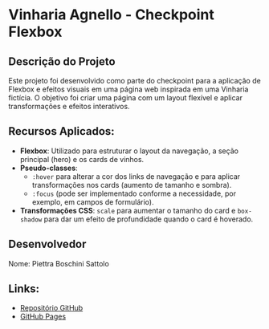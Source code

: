 # Vinharia Agnello - Checkpoint Flexbox

## Descrição do Projeto
Este projeto foi desenvolvido como parte do checkpoint para a aplicação de Flexbox e efeitos visuais em uma página web inspirada em uma Vinharia fictícia. O objetivo foi criar uma página com um layout flexível e aplicar transformações e efeitos interativos.

## Recursos Aplicados:
- **Flexbox**: Utilizado para estruturar o layout da navegação, a seção principal (hero) e os cards de vinhos.
- **Pseudo-classes**:
  - `:hover` para alterar a cor dos links de navegação e para aplicar transformações nos cards (aumento de tamanho e sombra).
  - `:focus` (pode ser implementado conforme a necessidade, por exemplo, em campos de formulário).
- **Transformações CSS**: `scale` para aumentar o tamanho do card e `box-shadow` para dar um efeito de profundidade quando o card é hoverado.

## Desenvolvedor
Nome: Piettra Boschini Sattolo

## Links:
- [Repositório GitHub](https://github.com/piettrasattolo/cp03-front.git)
- [GitHub Pages](https://piettrasattolo.github.io/cp03-front/)
